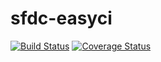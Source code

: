 # sfdc-easyci

[![Build Status](https://travis-ci.org/micheletriaca/sfdc-easyci.svg?branch=master)](https://travis-ci.org/micheletriaca/sfdc-easyci)
[![Coverage Status](https://coveralls.io/repos/github/micheletriaca/sfdc-easyci/badge.svg?branch=master)](https://coveralls.io/github/micheletriaca/sfdc-easyci?branch=master)